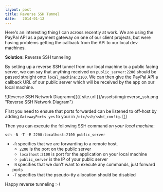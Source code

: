 ```yaml
---
layout: post
title: Reverse SSH Tunnel
date:   2014-01-12
---
```

Here's an interesting thing I can across recently at work. We are using the PayPal API as a payment gateway on one of our client projects, but were having problems getting the callback from the API to our local dev machines.

**Solution:** Reverse SSH tunneling

By setting up a reverse SSH tunnel from our local machine to a public facing server, we can say that anything received on `public_server:2200` should be passed straight onto `local_machine:2100`. We can then give the PayPal API a callback URL of our public server which will be received by the app on our local machine.

![Reverse SSH Network Diagramm]({{ site.url }}/assets/img/reverse_ssh.png "Reverse SSH Network Diagram")

First you need to ensure that ports forwarded can be listened to off-host by adding `GatewayPorts yes` to your in `/etc/ssh/sshd_config`. [[1]]

 Then you can execute the following SSH command *on your local machine*:

    ssh -N -T -R 2200:localhost:2100 public_server

*   `-R` specifies that we are forwarding to a remote host.
    *   `2200` is the port on the public server
    *   `localhost:2100` is port for the application on your local machine
    *   `public_server` is the IP of your public server
*   `-N` specifies that we don't want to execute any commands, just forward ports
*   `-T` specifies that the pseudo-tty allocation should be disabled

Happy reverse tunneling :-)

[1]: http://www.snailbook.com/faq/gatewayports.auto.html "Gateway Ports"